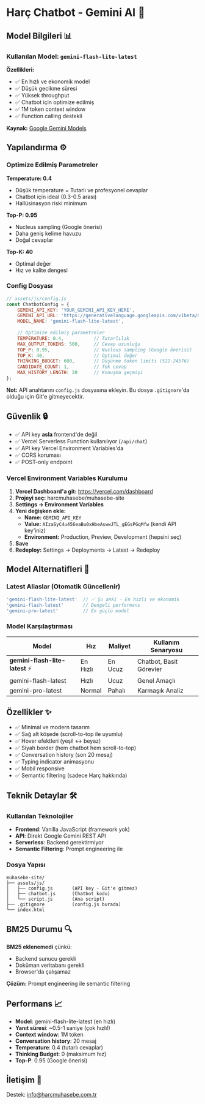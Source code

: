 # Harç Chatbot - Gemini AI 🤖

## Model Bilgileri 📊

### Kullanılan Model: `gemini-flash-lite-latest`

**Özellikleri:**
- ✅ En hızlı ve ekonomik model
- ✅ Düşük gecikme süresi
- ✅ Yüksek throughput
- ✅ Chatbot için optimize edilmiş
- ✅ 1M token context window
- ✅ Function calling destekli

**Kaynak:** [Google Gemini Models](https://ai.google.dev/gemini-api/docs/models#latest)

## Yapılandırma ⚙️

### Optimize Edilmiş Parametreler

**Temperature: 0.4**
- Düşük temperature = Tutarlı ve profesyonel cevaplar
- Chatbot için ideal (0.3-0.5 arası)
- Hallüsinasyon riski minimum

**Top-P: 0.95**
- Nucleus sampling (Google önerisi)
- Daha geniş kelime havuzu
- Doğal cevaplar

**Top-K: 40**
- Optimal değer
- Hız ve kalite dengesi


### Config Dosyası
```javascript
// assets/js/config.js
const ChatbotConfig = {
    GEMINI_API_KEY: 'YOUR_GEMINI_API_KEY_HERE',
    GEMINI_API_URL: 'https://generativelanguage.googleapis.com/v1beta/models/gemini-flash-lite-latest:generateContent',
    MODEL_NAME: 'gemini-flash-lite-latest',
    
    // Optimize edilmiş parametreler
    TEMPERATURE: 0.4,           // Tutarlılık
    MAX_OUTPUT_TOKENS: 500,     // Cevap uzunluğu
    TOP_P: 0.95,                // Nucleus sampling (Google önerisi)
    TOP_K: 40,                  // Optimal değer
    THINKING_BUDGET: 600,       // Düşünme token limiti (512-24576)
    CANDIDATE_COUNT: 1,         // Tek cevap
    MAX_HISTORY_LENGTH: 20      // Konuşma geçmişi
};
```

**Not:** API anahtarını `config.js` dosyasına ekleyin. Bu dosya `.gitignore`'da olduğu için Git'e gitmeyecektir.

## Güvenlik 🔒

- ✅ API key **asla** frontend'de değil
- ✅ Vercel Serverless Function kullanılıyor (`/api/chat`)
- ✅ API key Vercel Environment Variables'da
- ✅ CORS koruması
- ✅ POST-only endpoint

### Vercel Environment Variables Kurulumu

1. **Vercel Dashboard'a git:** https://vercel.com/dashboard
2. **Projeyi seç:** harcmuhasebe/muhasebe-site
3. **Settings → Environment Variables**
4. **Yeni değişken ekle:**
   - **Name:** `GEMINI_API_KEY`
   - **Value:** `AIzaSyC4u456eaBu0xHbeAswwJTL_gEGsPGqMfw` (kendi API key'iniz)
   - **Environment:** Production, Preview, Development (hepsini seç)
5. **Save**
6. **Redeploy:** Settings → Deployments → Latest → Redeploy

## Model Alternatifleri 🔄

### Latest Aliaslar (Otomatik Güncellenir)
```javascript
'gemini-flash-lite-latest'  // ✅ Şu anki - En hızlı ve ekonomik
'gemini-flash-latest'       // Dengeli performans
'gemini-pro-latest'         // En güçlü model
```

### Model Karşılaştırması
| Model | Hız | Maliyet | Kullanım Senaryosu |
|-------|-----|---------|---------------------|
| **gemini-flash-lite-latest** ⚡ | En Hızlı | En Ucuz | Chatbot, Basit Görevler |
| gemini-flash-latest | Hızlı | Ucuz | Genel Amaçlı |
| gemini-pro-latest | Normal | Pahalı | Karmaşık Analiz |

## Özellikler ✨

- ✅ Minimal ve modern tasarım
- ✅ Sağ alt köşede (scroll-to-top ile uyumlu)
- ✅ Hover efektleri (yeşil ↔ beyaz)
- ✅ Siyah border (hem chatbot hem scroll-to-top)
- ✅ Conversation history (son 20 mesaj)
- ✅ Typing indicator animasyonu
- ✅ Mobil responsive
- ✅ Semantic filtering (sadece Harç hakkında)

## Teknik Detaylar 🛠️

### Kullanılan Teknolojiler
- **Frontend**: Vanilla JavaScript (framework yok)
- **API**: Direkt Google Gemini REST API
- **Serverless**: Backend gerektirmiyor
- **Semantic Filtering**: Prompt engineering ile

### Dosya Yapısı
```
muhasebe-site/
├── assets/js/
│   ├── config.js       (API key - Git'e gitmez)
│   ├── chatbot.js      (Chatbot kodu)
│   └── script.js       (Ana script)
├── .gitignore          (config.js burada)
└── index.html
```

## BM25 Durumu 🔍

**BM25 eklenemedi** çünkü:
- Backend sunucu gerekli
- Doküman veritabanı gerekli
- Browser'da çalışamaz

**Çözüm:** Prompt engineering ile semantic filtering

## Performans 📈

- **Model**: gemini-flash-lite-latest (en hızlı)
- **Yanıt süresi**: ~0.5-1 saniye (çok hızlı!)
- **Context window**: 1M token
- **Conversation history**: 20 mesaj
- **Temperature**: 0.4 (tutarlı cevaplar)
- **Thinking Budget**: 0 (maksimum hız)
- **Top-P**: 0.95 (Google önerisi)

## İletişim 📧

Destek: info@harcmuhasebe.com.tr

